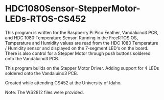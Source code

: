 # HDC1080Sensor-StepperMotor-LEDs-RTOS-CS452
This program is written for the Raspberry Pi Pico Feather, Vandaluino3 PCB, and HDC 1080 Temperature Sensor. 
Running in the FreeRTOS OS, Temperature and Humidity values are read from the HDC 1080 Temperature / Humidity sensor and displayed on the 7-segment LED's on the board.
There is also control for a Stepper Motor through push buttons soldered onto the Vandaluino3 PCB.

This program builds on the Stepper Motor Driver. Adding support for 4 LEDs soldered onto the Vandaluino3 PCB.  

Created while attending CS452 at the University of Idaho.

Note: The WS2812 files were provided. 
